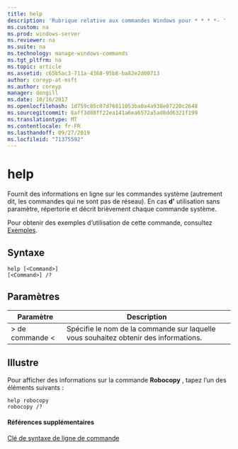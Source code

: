 ```yaml
---
title: help
description: 'Rubrique relative aux commandes Windows pour * * * *- '
ms.custom: na
ms.prod: windows-server
ms.reviewer: na
ms.suite: na
ms.technology: manage-windows-commands
ms.tgt_pltfrm: na
ms.topic: article
ms.assetid: c65b5ac3-711a-4368-95b8-ba82e2d00713
author: coreyp-at-msft
ms.author: coreyp
manager: dongill
ms.date: 10/16/2017
ms.openlocfilehash: 1d759c85c07d76811053ba0a4a938e07220c2648
ms.sourcegitcommit: 6aff3d88ff22ea141a6ea6572a5ad8dd6321f199
ms.translationtype: MT
ms.contentlocale: fr-FR
ms.lasthandoff: 09/27/2019
ms.locfileid: "71375592"
---
```

# <a name="help"></a>help



Fournit des informations en ligne sur les commandes système (autrement dit, les commandes qui ne sont pas de réseau). En cas **d'** utilisation sans paramètre, répertorie et décrit brièvement chaque commande système.

Pour obtenir des exemples d’utilisation de cette commande, consultez [Exemples](#BKMK_examples).

## <a name="syntax"></a>Syntaxe

```
help [<Command>] 
[<Command>] /?
```

## <a name="parameters"></a>Paramètres

|Paramètre|Description|
|---------|-----------|
|> de commande \<|Spécifie le nom de la commande sur laquelle vous souhaitez obtenir des informations.|

## <a name="BKMK_examples"></a>Illustre

Pour afficher des informations sur la commande **Robocopy** , tapez l’un des éléments suivants :
```
help robocopy
robocopy /? 
```

#### <a name="additional-references"></a>Références supplémentaires

[Clé de syntaxe de ligne de commande](command-line-syntax-key.md)